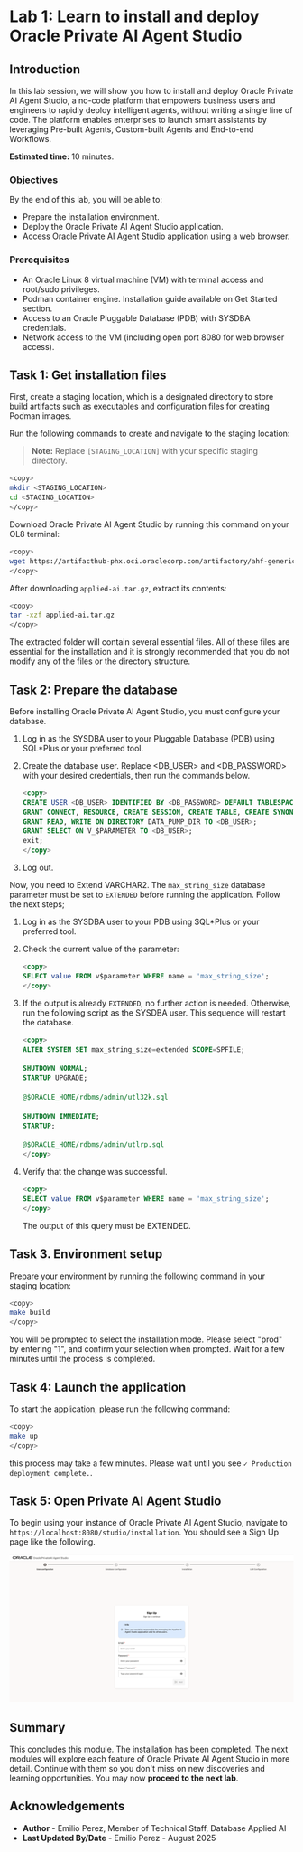 # Lab 1: Learn to install and deploy Oracle Private AI Agent Studio

## Introduction

In this lab session, we will show you how to install and deploy Oracle Private AI Agent Studio, a no-code platform that empowers business users and engineers to rapidly deploy intelligent agents, without writing a single line of code. The platform enables enterprises to launch smart assistants by leveraging Pre-built Agents, Custom-built Agents and End-to-end Workflows.

**Estimated time:** 10 minutes.

### Objectives

By the end of this lab, you will be able to:

- Prepare the installation environment.
- Deploy the Oracle Private AI Agent Studio application.
- Access Oracle Private AI Agent Studio application using a web browser.

### Prerequisites

- An Oracle Linux 8 virtual machine (VM) with terminal access and root/sudo privileges.
- Podman container engine. Installation guide available on Get Started section.
- Access to an Oracle Pluggable Database (PDB) with SYSDBA credentials.
- Network access to the VM (including open port 8080 for web browser access).

## Task 1: Get installation files

First, create a staging location, which is a designated directory to store build artifacts such as executables and configuration files for creating Podman images.

Run the following commands to create and navigate to the staging location:

> **Note:** Replace `[STAGING_LOCATION]` with your specific staging directory.

```bash
<copy>
mkdir <STAGING_LOCATION>
cd <STAGING_LOCATION>
</copy>
```

Download Oracle Private AI Agent Studio by running this command on your OL8 terminal:

```bash
<copy>
wget https://artifacthub-phx.oci.oraclecorp.com/artifactory/ahf-generic-release-local/releases/applied-ai/23.0.0.2/applied_ai.tar.gz
</copy>
```

After downloading `applied-ai.tar.gz`, extract its contents:

```bash
<copy>
tar -xzf applied-ai.tar.gz
</copy>
```

The extracted folder will contain several essential files. All of these files are essential for the installation and it is strongly recommended that you do not modify any of the files or the directory structure.

## Task 2: Prepare the database

Before installing Oracle Private AI Agent Studio, you must configure your database.

1. Log in as the SYSDBA user to your Pluggable Database (PDB) using SQL*Plus or your preferred tool.

2. Create the database user. Replace <DB_USER> and <DB_PASSWORD> with your desired credentials, then run the commands below.

    ```SQL
    <copy>
    CREATE USER <DB_USER> IDENTIFIED BY <DB_PASSWORD> DEFAULT TABLESPACE USERS QUOTA unlimited ON USERS;
    GRANT CONNECT, RESOURCE, CREATE SESSION, CREATE TABLE, CREATE SYNONYM, CREATE DATABASE LINK, CREATE ANY INDEX, INSERT ANY TABLE, CREATE SEQUENCE, CREATE TRIGGER TO <DB_USER>;
    GRANT READ, WRITE ON DIRECTORY DATA_PUMP_DIR TO <DB_USER>;
    GRANT SELECT ON V_$PARAMETER TO <DB_USER>;
    exit;
    </copy>
    ```

3. Log out.

Now, you need to Extend VARCHAR2. The `max_string_size` database parameter must be set to `EXTENDED` before running the application. Follow the next steps;

1. Log in as the SYSDBA user to your PDB using SQL*Plus or your preferred tool.

2. Check the current value of the parameter:

    ```SQL
    <copy>
    SELECT value FROM v$parameter WHERE name = 'max_string_size';
    </copy>
    ```

3. If the output is already `EXTENDED`, no further action is needed. Otherwise, run the following script as the SYSDBA user. This sequence will restart the database.

    ```SQL
    <copy>
    ALTER SYSTEM SET max_string_size=extended SCOPE=SPFILE;

    SHUTDOWN NORMAL;
    STARTUP UPGRADE;

    @$ORACLE_HOME/rdbms/admin/utl32k.sql

    SHUTDOWN IMMEDIATE;
    STARTUP;

    @$ORACLE_HOME/rdbms/admin/utlrp.sql
    </copy>
    ```

4. Verify that the change was successful.

    ```SQL
    <copy>
    SELECT value FROM v$parameter WHERE name = 'max_string_size';
    </copy>
    ```

    The output of this query must be EXTENDED.

## Task 3. Environment setup

Prepare your environment by running the following command in your staging location:

```bash
<copy>
make build
</copy>
```

You will be prompted to select the installation mode. Please select "prod" by entering "1", and confirm your selection when prompted. Wait for a few minutes until the process is completed.

## Task 4: Launch the application

To start the application, please run the following command:

```bash
<copy>
make up
</copy>
```

this process may take a few minutes. Please wait until you see `✓ Production deployment complete.`.

## Task 5: Open Private AI Agent Studio

To begin using your instance of Oracle Private AI Agent Studio, navigate to `https://localhost:8080/studio/installation`. You should see a Sign Up page like the following.

![Sign Up screen for Oracle Private AI Agent Studio displaying user configuration step. The form includes fields for email, password, and repeat password, with an information box stating that this user would be responsible for managing the application and other users. The 'Next' button is disabled.](images/sign_up.png)

## Summary

This concludes this module. The installation has been completed. The next modules will explore each feature of Oracle Private AI Agent Studio in more detail. Continue with them so you don't miss on new discoveries and learning opportunities. You may now **proceed to the next lab**.

## Acknowledgements

- **Author** - Emilio Perez, Member of Technical Staff, Database Applied AI
- **Last Updated By/Date** - Emilio Perez - August 2025
